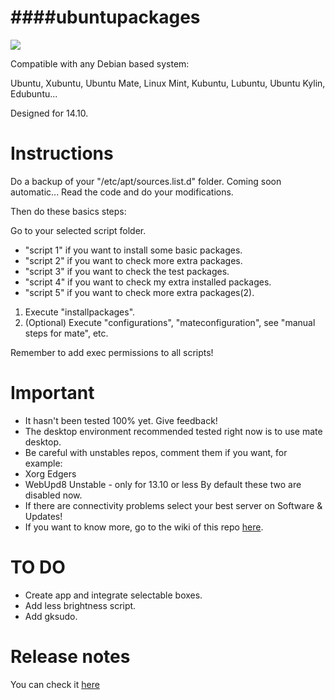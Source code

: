 ####ubuntupackages
=============================================

![](http://www.omgubuntu.co.uk/wp-content/uploads/2014/10/vervet.jpg)

Compatible with any Debian based system:

Ubuntu, Xubuntu, Ubuntu Mate, Linux Mint, Kubuntu, Lubuntu, Ubuntu Kylin, Edubuntu...

Designed for 14.10.

Instructions
=============================================
Do a backup of your "/etc/apt/sources.list.d" folder. Coming soon automatic...
Read the code and do your modifications.

Then do these basics steps:

Go to your selected script folder.

* "script 1" if you want to install some basic packages.
* "script 2" if you want to check more extra packages.
* "script 3" if you want to check the test packages.
* "script 4" if you want to check my extra installed packages.
* "script 5" if you want to check more extra packages(2).
1. Execute "installpackages".
1. (Optional) Execute "configurations", "mateconfiguration", see "manual steps for mate", etc.

Remember to add exec permissions to all scripts!

Important
=============================================
* It hasn't been tested 100% yet. Give feedback!
* The desktop environment recommended tested right now is to use mate desktop.
* Be careful with unstables repos, comment them if you want, for example:
 * Xorg Edgers
 * WebUpd8 Unstable - only for 13.10 or less
By default these two are disabled now.
* If there are connectivity problems select your best server on Software & Updates!
* If you want to know more, go to the wiki of this repo [here](https://github.com/tonigellida/ubuntupackages/wiki).

TO DO
=============================================
* Create app and integrate selectable boxes.
* Add less brightness script.
* Add gksudo.

Release notes
=============================================
You can check it [here](https://github.com/adgellida/ubuntupackages/blob/master/Releasenotes.md)
